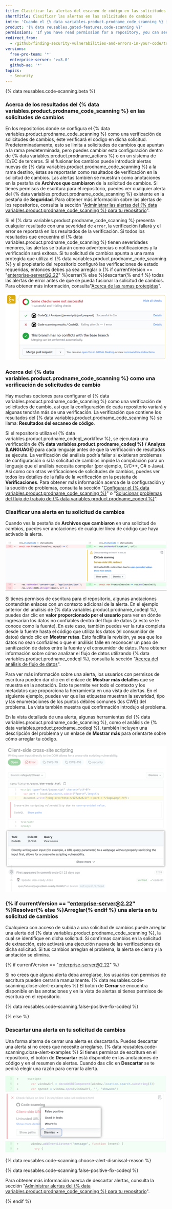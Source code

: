 ```yaml
---
title: Clasificar las alertas del escaneo de código en las solicitudes de cambios
shortTitle: Clasificar las alertas en las solicitudes de cambios
intro: 'Cuando el {% data variables.product.prodname_code_scanning %} identifica un problema en una solicitud de extracción, puedes revisar el código que se ha resaltado y resolver la alerta.'
product: '{% data reusables.gated-features.code-scanning %}'
permissions: 'If you have read permission for a repository, you can see annotations on pull requests. With write permission, you can see detailed information and resolve {% data variables.product.prodname_code_scanning %} alerts for that repository.'
redirect_from:
  - /github/finding-security-vulnerabilities-and-errors-in-your-code/triaging-code-scanning-alerts-in-pull-requests
versions:
  free-pro-team: '*'
  enterprise-server: '>=3.0'
  github-ae: '*'
topics:
  - Security
---
```


{% data reusables.code-scanning.beta %}

### Acerca de los resultados del {% data variables.product.prodname_code_scanning %} en las solicitudes de cambios

En los repositorios donde se configura el {% data variables.product.prodname_code_scanning %} como una verificación de solicitudes de cambios, éste verificará el código en dicha solicitud. Predeterminadamente, esto se limita a solicitudes de cambios que apuntan a la rama predeterminada, pero puedes cambiar esta configuración dentro de {% data variables.product.prodname_actions %} o en un sistema de IC/EC de terceros. Si el fusionar los cambios puede introducir alertas nuevas de {% data variables.product.prodname_code_scanning %} a la rama destino, éstas se reportarán como resultados de verificación en la solicitud de cambios. Las alertas también se muestran como anotaciones en la pestaña de **Archivos que cambiaron** de la solicitud de cambios. Si tienes permisos de escritura para el repositorio, puedes ver cualquier alerta del {% data variables.product.prodname_code_scanning %} existente en la pestaña de **Seguridad**. Para obtener más información sobre las alertas de los repositorios, consulta la sección "[Administrar las alertas del {% data variables.product.prodname_code_scanning %} para tu repositorio](/code-security/secure-coding/managing-code-scanning-alerts-for-your-repository)".

Si el {% data variables.product.prodname_code_scanning %} presenta cualquier resultado con una severidad de `error`, la verificación fallará y el error se reportará en los resultados de la verificación. Si todos los resultados que encuentra el {% data variables.product.prodname_code_scanning %} tienen severidades menores, las alertas se tratarán como advertencias o notificaciones y la verificación será exitosa. Si tu solicitud de cambios apunta a una rama protegida que utiliza el {% data variables.product.prodname_code_scanning %} y el propietario del repositorio configuró las verificaciones de estado requeridas, entonces debes ya sea arreglar o {% if currentVersion == "enterprise-server@2.22" %}cerrar{% else %}descartar{% endif %} todas las alertas de error antes de que se pueda fusionar la solicitud de cambios. Para obtener más información, consulta"[Acerca de las ramas protegidas](/github/administering-a-repository/about-protected-branches#require-status-checks-before-merging)".

![Verificación fallida del {% data variables.product.prodname_code_scanning %} en una solicitud de cambios](/assets/images/help/repository/code-scanning-check-failure.png)

### Acerca del {% data variables.product.prodname_code_scanning %} como una verificación de solicitudes de cambio

Hay muchas opciones para configurar el {% data variables.product.prodname_code_scanning %} como una verificación de solicitudes de cambio, así que la configuración de cada repositorio variará y algunas tendrán más de una verificación. La verificación que contiene los resultados del {% data variables.product.prodname_code_scanning %} se llama: **Resultados del escaneo de código**.

Si el repositorio utiliza el {% data variables.product.prodname_codeql_workflow %}, se ejecutará una verificación de **{% data variables.product.prodname_codeql %} / Analyze (LANGUAGE)** para cada lenguaje antes de que la verificación de resultados se ejecute. La verificación del análisis podría fallar si existieran problemas de configuración o si la solicitud de cambios impide la compilación para un lenguaje que el análisis necesita compilar (por ejemplo, C/C++, C# o Java). Así como con otras verificaciones de solicitudes de cambios, puedes ver todos los detalles de la falla de la verificación en la pestaña de **Verificaciones**. Para obtener más información acerca de la configuración y la soución de problemas, consulta la sección "[Configurar el {% data variables.product.prodname_code_scanning %}](/code-security/secure-coding/configuring-code-scanning)" o "[Solucionar problemas del flujo de trabajo de {% data variables.product.prodname_codeql %}](/code-security/secure-coding/troubleshooting-the-codeql-workflow)".

### Clasificar una alerta en tu solicitud de cambios

Cuando ves la pestaña de **Archivos que cambiaron** en una solicitud de cambios, puedes ver anotaciones de cualquier línea de código que haya activado la alerta.

![Anotación de alerta dentro de un diff de una solicitud de cambios](/assets/images/help/repository/code-scanning-pr-annotation.png)

Si tienes permisos de escritura para el repositorio, algunas anotaciones contendrán enlaces con un contexto adicional de la alerta. En el ejemplo anterior del análisis de {% data variables.product.prodname_codeql %}, puedes dar clic en **valor proporcionado por el usuario** para ver en dónde ingresarían los datos no confiables dentro del flujo de datos (a esto se le conoce como la fuente). En este caso, también puedes ver la ruta completa desde la fuente hasta el código que utiliza los datos (el consumidor de datos) dando clic en **Mostrar rutas**. Esto facilita la revisión, ya sea que los datos no sean confiables o que el análisis falle en reconocer un paso de sanitización de datos entre la fuente y el consumidor de datos. Para obtener información sobre cómo analizar el flujo de datos utilizando {% data variables.product.prodname_codeql %}, consulta la sección "[Acerca del análisis de flujo de datos](https://codeql.github.com/docs/writing-codeql-queries/about-data-flow-analysis/)".

Para ver más información sobre una alerta, los usuarios con permisos de escritura pueden dar clic en el enlace de **Mostrar más detalles** que se muestra en la anotación. Esto te permite ver todo el contexto y los metadatos que proporciona la herramienta en una vista de alertas. En el siguiente ejemplo, puedes ver que las etiquetas muestran la severidad, tipo y las enumeraciones de los puntos débiles comunes (los CWE) del problema. La vista también muestra qué confirmación introdujo el problema.

En la vista detallada de una alerta, algunas herramientas del {% data variables.product.prodname_code_scanning %}, como el análisis de {% data variables.product.prodname_codeql %}, también incluyen una descripción del problema y un enlace de **Mostrar más** para orientarte sobre cómo arreglar tu código.

![Descripción de alerta y enlace para mostrar más información](/assets/images/help/repository/code-scanning-pr-alert.png)

### {% if currentVersion == "enterprise-server@2.22" %}Resolver{% else %}Arreglar{% endif %} una alerta en tu solicitud de cambios

Cualquiera con acceso de subida a una solicitud de cambios puede arreglar una alerta del {% data variables.product.prodname_code_scanning %}, la cual se identifique en dicha solicitud. Si confirmas cambios en la solicitud de extracción, esto activará una ejecución nueva de las verificaciones de dicha solicitud. Si tus cambios arreglan el problema, la alerta se cierra y la anotación se elimina.

{% if currentVersion == "enterprise-server@2.22" %}

Si no crees que alguna alerta deba arreglarse, los usuarios con permisos de escritura pueden cerrarla manualmente. {% data reusables.code-scanning.close-alert-examples %} El botón de **Cerrar** se encuentra disponible en las anotaciones y en la vista de alertas si tienes permisos de escritura en el repositorio.

{% data reusables.code-scanning.false-positive-fix-codeql %}

{% else %}

### Descartar una alerta en tu solicitud de cambios

Una forma alterna de cerrar una alerta es descartarla. Puedes descartar una alerta si no crees que necesite arreglarse. {% data reusables.code-scanning.close-alert-examples %} Si tienes permisos de escritura en el repositorio, el botón de **Descartar** está disponible en las anotaciones de código y en el resumen de alertas. Cuando das clic en **Descartar** se te pedirá elegir una razón para cerrar la alerta.

![Elegir una razón para descartar una alerta](/assets/images/help/repository/code-scanning-alert-close-drop-down.png)

{% data reusables.code-scanning.choose-alert-dismissal-reason %}

{% data reusables.code-scanning.false-positive-fix-codeql %}

Para obtener más información acerca de descartar alertas, consulta la sección "[Administrar alertas del {% data variables.product.prodname_code_scanning %} para tu repositorio](/code-security/secure-coding/managing-code-scanning-alerts-for-your-repository#dismissing-or-deleting-alerts)".

{% endif %}
